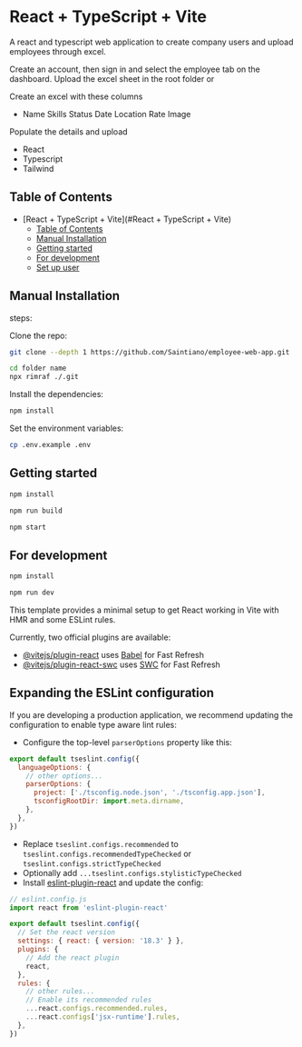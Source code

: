 
# React + TypeScript + Vite

A react and typescript web application to create company users and upload employees through excel.

Create an account, then sign in and select the employee tab on the dashboard.
Upload the excel sheet in the root folder or 

Create an excel with these columns

- Name	Skills	Status	Date	Location	Rate	Image

Populate the details and upload


- React 
- Typescript
- Tailwind

## Table of Contents

- [React + TypeScript + Vite](#React + TypeScript + Vite)
  - [Table of Contents](#table-of-contents)
  - [Manual Installation](#manual-installation)
  - [Getting started](#getting-started)
  - [For development](#for-development)
  - [Set up user](#Set-up-user)


## Manual Installation

steps:

Clone the repo:

```sh
git clone --depth 1 https://github.com/Saintiano/employee-web-app.git  foldername

cd folder name
npx rimraf ./.git
```

Install the dependencies:

```sh
npm install
```

Set the environment variables:

```sh
cp .env.example .env

```
## Getting started

```sh
npm install

npm run build

npm start

```

## For development

```sh
npm install

npm run dev

```








This template provides a minimal setup to get React working in Vite with HMR and some ESLint rules.

Currently, two official plugins are available:

- [@vitejs/plugin-react](https://github.com/vitejs/vite-plugin-react/blob/main/packages/plugin-react/README.md) uses [Babel](https://babeljs.io/) for Fast Refresh
- [@vitejs/plugin-react-swc](https://github.com/vitejs/vite-plugin-react-swc) uses [SWC](https://swc.rs/) for Fast Refresh

## Expanding the ESLint configuration

If you are developing a production application, we recommend updating the configuration to enable type aware lint rules:

- Configure the top-level `parserOptions` property like this:

```js
export default tseslint.config({
  languageOptions: {
    // other options...
    parserOptions: {
      project: ['./tsconfig.node.json', './tsconfig.app.json'],
      tsconfigRootDir: import.meta.dirname,
    },
  },
})
```

- Replace `tseslint.configs.recommended` to `tseslint.configs.recommendedTypeChecked` or `tseslint.configs.strictTypeChecked`
- Optionally add `...tseslint.configs.stylisticTypeChecked`
- Install [eslint-plugin-react](https://github.com/jsx-eslint/eslint-plugin-react) and update the config:

```js
// eslint.config.js
import react from 'eslint-plugin-react'

export default tseslint.config({
  // Set the react version
  settings: { react: { version: '18.3' } },
  plugins: {
    // Add the react plugin
    react,
  },
  rules: {
    // other rules...
    // Enable its recommended rules
    ...react.configs.recommended.rules,
    ...react.configs['jsx-runtime'].rules,
  },
})
```
